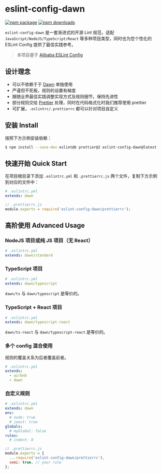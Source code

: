 # eslint-config-dawn

[![npm package](https://img.shields.io/npm/v/eslint-config-dawn.svg)](https://www.npmjs.org/package/eslint-config-dawn) [![npm downloads](http://img.shields.io/npm/dm/eslint-config-dawn.svg)](https://www.npmjs.org/package/eslint-config-dawn)

`eslint-config-dawn` 是一套渐进式的开源 Lint 规范，适配 `JavaScript/NodeJS/TypeScript/React` 等多种项目类型，同时也为您个性化的 ESLint Config 提供了最佳实践参考。

> 本项目基于 [Alibaba ESLint Config](https://www.npmjs.com/package/eslint-config-ali)

## 设计理念

* 可以不依赖于于 [Dawn](https://github.com/alibaba/dawn) 单独使用
* 严谨但不死板，规则的设置有梯度
* 跟随业界最佳实践调整实现方式及规则细节，保持先进性
* 部分规则交给 [Prettier](https://prettier.io/) 处理，同时在代码格式化时我们推荐使用 prettier
* 可扩展，`.eslintrc/.prettierrc` 都可以针对项目自定义

## 安装 Install

按照下方示例安装依赖：

```bash
$ npm install --save-dev eslint@6 prettier@2 eslint-config-dawn@latest
```

## 快速开始 Quick Start

在项目根目录下添加 `.eslintrc.yml` 和 `.prettierrc.js` 两个文件，复制下方示例到对应的文件中：

```yaml
# .eslintrc.yml
extends: dawn
```

```javascript
// .prettierrc.js
module.exports = require('eslint-config-dawn/prettierrc');
```

## 高阶使用 Advanced Usage

### NodeJS 项目或纯 JS 项目（无 React）

```yaml
# .eslintrc.yml
extends: dawn/standard
```

### TypeScript 项目

```yaml
# .eslintrc.yml
extends: dawn/typescript
```

`dawn/ts` 与 `dawn/typescript` 是等价的。

### TypeScript + React 项目

```yaml
# .eslintrc.yml
extends: dawn/typescript-react
```

`dawn/ts-react` 与 `dawn/typescript-react` 是等价的。

### 多个 config 混合使用

规则的覆盖关系为后者覆盖前者。

```yaml
# .eslintrc.yml
extends:
  - airbnb
  - dawn
```

### 自定义规则

```yaml
# .eslintrc.yml
extends: dawn
env:
  # node: true
  # jeest: true
globals:
  # myGlobal: false
rules:
  # indent: 0
```

```javascript
// .prettierrc.js
module.exports = {
  ...require('eslint-config-dawn/prettierrc'),
  semi: true, // your rule
};
```
